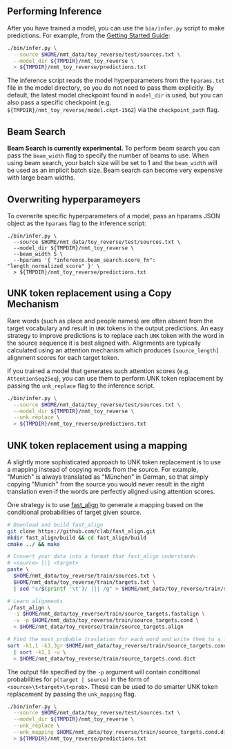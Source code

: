 ## Performing Inference

After you have trained a model, you can use the `bin/infer.py` script to make predictions. For example, from the [Getting Started Guide](getting_started.md):

```bash
./bin/infer.py \
  --source $HOME/nmt_data/toy_reverse/test/sources.txt \
  --model_dir ${TMPDIR}/nmt_toy_reverse \
  > ${TMPDIR}/nmt_toy_reverse/predictions.txt
```

The inference script reads the model hyperparameters from the `hparams.txt` file in the model directory, so
you do not need to pass them explicitly. By default, the latest model checkpoint found in `model_dir` is used, but you can also pass a specific checkpoint (e.g. `${TMPDIR}/nmt_toy_reverse/model.ckpt-1562`) via
the `checkpoint_path` flag.


## Beam Search

**Beam Search is currently experimental.** To perform beam search you can pass the `beam_width` flag to specify the number of beams to use. When using beam search, your batch size will be set to 1 and the `beam_width` will be used as an implicit batch size. Beam search can become very expensive with large beam widths.


## Overwriting hyperparameyers

To overwrite specific hyperparameters of a model, pass an hparams JSON object as the `hparams` flag to the inference script:

```
./bin/infer.py \
  --source $HOME/nmt_data/toy_reverse/test/sources.txt \
  --model_dir ${TMPDIR}/nmt_toy_reverse \
  --beam_width 5 \
  --hparams '{ "inference.beam_search.score_fn": "length_normalized_score" }' \
  > ${TMPDIR}/nmt_toy_reverse/predictions.txt
```


## UNK token replacement using a Copy Mechanism

Rare words (such as place and people names) are often absent from the target vocabulary and result in `UNK` tokens in the output predictions. An easy strategy to improve predictions is to replace each `UNK` token with the word in the source sequence it is best aligned with. Alignments are typically calculated using an attention mechanism which produces `[source_length]` alignment scores for each target token.

If you trained a model that generates such attention scores (e.g. `AttentionSeq2Seq`), you can use them to perform UNK token replacement by passing the `unk_replace` flag to the inference script.


```bash
./bin/infer.py \
  --source $HOME/nmt_data/toy_reverse/test/sources.txt \
  --model_dir ${TMPDIR}/nmt_toy_reverse \
  --unk_replace \
  > ${TMPDIR}/nmt_toy_reverse/predictions.txt
```


## UNK token replacement using a mapping

A slightly more sophisticated approach to UNK token replacement is to use a mapping instead of copying words from the source. For example, "Munich" is always translated as "München" in German, so that simply copying "Munich" from the source you would never result in the right translation even if the words are perfectly aligned using attention scores.

One strategy is to use [fast_align](https://github.com/clab/fast_align) to generate a mapping based on the conditional probabilities of target given source.

```bash
# Download and build fast_align
git clone https://github.com/clab/fast_align.git
mkdir fast_align/build && cd fast_align/build
cmake ../ && make

# Convert your data into a format that fast_align understands:
# <source> ||| <target>
paste \
  $HOME/nmt_data/toy_reverse/train/sources.txt \
  $HOME/nmt_data/toy_reverse/train/targets.txt \
  | sed "s/$(printf '\t')/ ||| /g" > $HOME/nmt_data/toy_reverse/train/source_targets.fastalign

# Learn alignments
./fast_align \
  -i $HOME/nmt_data/toy_reverse/train/source_targets.fastalign \
  -v -p $HOME/nmt_data/toy_reverse/train/source_targets.cond \
  > $HOME/nmt_data/toy_reverse/train/source_targets.align

# Find the most probable traslation for each word and write them to a file
sort -k1,1 -k3,3gr $HOME/nmt_data/toy_reverse/train/source_targets.cond \
  | sort -k1,1 -u \
  > $HOME/nmt_data/toy_reverse/train/source_targets.cond.dict

```

The output file specified by the `-p` argument will contain conditional probabilities for `p(target | source)` in the form of `<source>\t<target>\t<prob>`. These can be used to do smarter UNK token replacement by passing the `unk_mapping` flag.

```bash
./bin/infer.py \
  --source $HOME/nmt_data/toy_reverse/test/sources.txt \
  --model_dir ${TMPDIR}/nmt_toy_reverse \
  --unk_replace \
  --unk_mapping $HOME/nmt_data/toy_reverse/train/source_targets.cond.dict \
  > ${TMPDIR}/nmt_toy_reverse/predictions.txt
```





